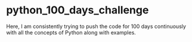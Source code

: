 # python_100_days_challenge
Here, I am consistently trying to push the code for 100 days continuously with all the concepts of Python along with examples.
